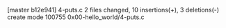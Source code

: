 [master b12e941] 4-puts.c
 2 files changed, 10 insertions(+), 3 deletions(-)
 create mode 100755 0x00-hello_world/4-puts.c
